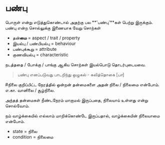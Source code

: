 # பண்பு

பொருள் என்று எடுத்துகொண்டால் அதற்கு பல **'பண்பு'**கள் பெற்று இருக்கும்.   பண்பு என்ற சொல்லுக்கு இணையாக வேறு சொற்கள் 

- தன்**மை** = aspect / trait / property 
- இயல்பு / பண்பியல்பு = behaviour
- பண்புக்கூறு = attribute
- குணவியல்பு = characteristic

நடத்ததை / போக்கு / பாங்கு ஆகிய சொற்கள் இயல்பொடு தொடர்புடையவை. 

 > பண்பு எனப்படுவது பாடறிந்து ஒழுகல் - கலித்தொகை [*பா*]

#நிலை
குறிப்பிட்ட நேரத்தில் ஒன்றன் தன்மைகளை அதன் நிலை / நிலைமை என்போம்.
எ.கா. வானிலை / சூழ்நிலை.

அந்தத் தன்மைகள் நீண்டநேரம் மாறாமல் இருப்பதை, நிலையாய் உள்ளது என்று சொல்வோம். 

நம் வாழ்க்கையில் எல்லாம் மாறிக்கொண்டே இருப்பதால், வாழ்க்கையின் நிலையாமை என்போம்.


- state = நிலை
- condition = நிலைமை
